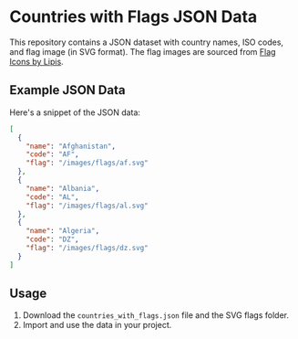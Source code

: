 # Countries with Flags JSON Data

This repository contains a JSON dataset with country names, ISO codes, and flag image (in SVG format). The flag images are sourced from [Flag Icons by Lipis](https://flagicons.lipis.dev/).

## Example JSON Data

Here's a snippet of the JSON data:

```json
[
  {
    "name": "Afghanistan",
    "code": "AF",
    "flag": "/images/flags/af.svg"
  },
  {
    "name": "Albania",
    "code": "AL",
    "flag": "/images/flags/al.svg"
  },
  {
    "name": "Algeria",
    "code": "DZ",
    "flag": "/images/flags/dz.svg"
  }
]
```

## Usage

1. Download the `countries_with_flags.json` file and the SVG flags folder.
2. Import and use the data in your project.
